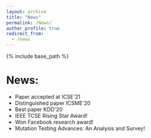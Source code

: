 ```yaml
---
layout: archive
title: "News"
permalink: /News/
author_profile: true
redirect_from:
  - /news
---
```


{% include base_path %}

News:
======
* Paper accepted at ICSE'21
* Distinguished paper ICSME'20
* Best paper KDD'20
* IEEE TCSE Rising Star Award!
* Won Facebook research award!
* Mutation Testing Advances: An Analysis and Survey!
